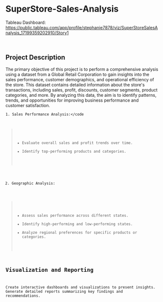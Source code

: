 # SuperStore-Sales-Analysis

Tableau Dashboard: https://public.tableau.com/app/profile/stephanie7878/viz/SuperStoreSalesAnalysis_17199359202910/Story1

<br>

## Project Description
The primary objective of this project is to perform a comprehensive analysis using a dataset from a Global Retail Corporation to gain insights into the sales performance, customer demographics, and operational efficiency of the store. This dataset contains detailed information about the store's transactions, including sales, profit, discounts, customer segments, product categories, and more. By analyzing this data, the aim is to identify patterns, trends, and opportunities for improving business performance and customer satisfaction. 

<code>1. Sales Performance Analysis:</code
> - Evaluate overall sales and profit trends over time.
> - Identify top-performing products and categories.

2. Geographic Analysis:
> - Assess sales performance across different states.
> - Identify high-performing and low-performing states.
> - Analyze regional preferences for specific products or categories.


## Visualization and Reporting
Create interactive dashboards and visualizations to present insights. Generate detailed reports summarizing key findings and recommendations.
